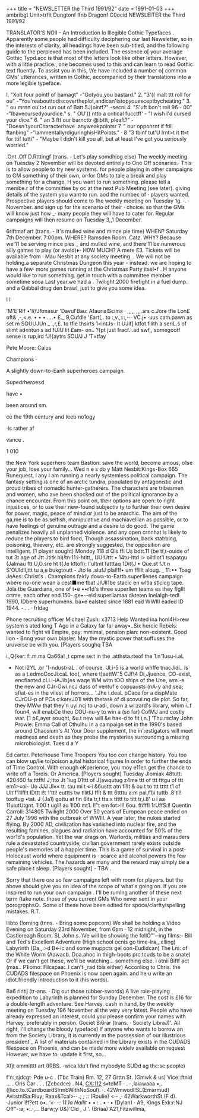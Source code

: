 +++
title = "NEWSLETTER the Third 1991/92"
date = 1991-01-03
+++
ambribgt Unit>trfit Dungtonf lfnb Dragonf C0ocid
NEWSLEITER the Third 1991/92

TRANSLATOR'S NOlI - An Introduction lo Illegible Gothic Typefaces .
Apparently some people had difficulty deciphering our last Newsletter, so in the interests of clarity, all headings have been sub-titled, and the following guide to the perplexed has been included. The essence o[ your average Gothic Typd.acc is that most of the letters look like other letters. However, with a little practice., one becomes used to this and can learn to read Gothic text fluently. To assist you in this, \Ye have included a number o[ common GMs' utterances, written in Gothic, accompanied by their translations into a more legible typeface.

l. "Xolt four pointf of bamagt" -"Gotyou,you bastard."
2.	"3'(( malt  ttt  roll for  ou" -"You'reabouttodiscovertheplot,andican'tstopyouexceptbycheating."
3.	" ou mrnn ou't>t run out of Batt 5J)ointf?" -secni
4.	"S'uft bon't roll 96 - 00" -"Ibavecursedyourdice."
s. " OU'(( nttb a critical fucctff' - "I wish I'd cursed your dice."
6.	" an 3 ftt our barncttr @ibttt, pleaft?" -"Doesn'tyourCharacterhave .anyweakpointsr
7.	" our  opponrnt  if ftill ftanbing" -"IammentallyrdiguringhisHitPoiots."
· 8 "3 tbinf tut'U lrnt>t it tt«t for ttif tutti" - "Maybe I didn't kill you all, but at least I've got you seriously worried."
 
.Ont  .Off  D.Rtttingf
(trans. - Let's play somdhiog else)
The weekly meeting on Tuesday 2 November will be devoted entirely to One Off scenarios.· This is to allow people to try new systems. for people playing in other campaigns to GM something of their own, or·for GMs to tale a break and play something for a change. H you want to run something. please tell a membe.r of the committee by oc at the next Pub Meeting (see later). giving details of the system you want·to run. aod the numbec of
·	players wanted.	Prospective players should come to 1he weekly meeting on Tuesday 1g. ·. · November. and sign up for the scenario of their
·	choice. so that the GMs will know just how _· many people they will have to cater for. Regular campaigns	will then resume on
Tuesday 3,,1 December.
 
 6riftmaf  art
(trans. - It's mulled wine and mince pie time)
WHEN? Saturday 7th December. 7:00pm. WHERE? Ramsden Room. Catz.
WHY? Because we'11 be serving mince pies
_ and mulled wine, and there'11 be numerous silly games to play (or avoid)♦-
H0W MUCH? A mere £3. Tickets will be available from · Mau Nesbit at any society meeting.
. We will not be holding.a separate Christmas Dungeon this year - instead. we are hoping to have a few· more games running at the Christmas Party itsel•f . H anyone would like to run something. get.in touch with a committee member sometime sooa Last year.we had a . Twilight 2000 firefight in a fuel dump. and a Qabbal drug den brawl, just to give you some idea.
 

I
I
 







 
'M'E'R!f •'l{fJftmasur
'Davul'Bau: AfaurialScima	·	,,,,, ,,,.ars c.Jore tfie Lon£ oft&
,-,<.e.	•	•	•  ....• £._ 9,Cufdle '£art[,.	to :,v.,:::,-··  VC.j•
·uus cam.pawn as set m SOUUJUn	_ .,r,£.	to tfie	thsirts
1<intJs- It UJif[ ktfot fllith a seriL.s of slimt ad«ntun.s ad fUIU	lit
£am- on.. ?{pt just fracf.:.ad swf,, somegootf sense is rup,ird fJ!{aytrs SOU/J J
'T=tfay
 

Pete Moore: Caius
 
Champions
·	
 
A  slightly  down-to-Eanh  superheroes campaign.
 
Supedrheroesd
 
have •
 
been around  sm.
 
ce the 19th century and teeb no1ogy
 
·Is rather af
 
vance .
 
1 010
 
the New York superhero team Bastion: save the world, become amous, o1se
your job, lose your family... Wed n e s do y
Matt Nesbit:Kings-Box 665	Runequest, i any I am running a nearly systemless political campaign.
The fantasy setting is one of an arctic tundra, populated by antagonistic and proud tribes of nomadic hunter-gatherers.
The characters are tribesmen and women, who ave been shocked out of the political ignorance by a chance encounter. From this point on, their options are open: to right injustices, or to use their new-found subjectiv ty to further their own desire for power, magic, peace of mind or just to be anarchic. The aim of the ga,me is to be as selfish, manipulative and machiavellian as possible, or to have feelings of genuine outrage and a desire to do good.
The game penalizes heavily all unplanned violence. and any open crnnhat  is likely to reduce the players to bird food, Though assassination, back stabbing, poisoning, thievery, etc. are strongly suggested, the opposition are intelligent. [1 player sought)	Mondoy
118	d	Qls ffi Us
bdtt.11 (be tf,t-ouide of tut 3t	age of Jtt
Jtitk  hl)!tn:11:i-htitt,,	UU!Uttt
•	14tu-lttd i> oiltllot'l tsapatgu (Jalmau ftt U,O.sre ht t{Je kttofl):
l'ultmt fatttaq 1Dit(J • Que.st fJt n S'OUldll,ttt tu a,e bukgtoutt - Jto
le .slufJ plal!ff• um fflllt aloug.	_	11:••
Toag JeAes: Christ's .	Champions
fairly dowa-to-Eartb super1lenes campaign wbere no-one wean a cest■me tbat JIUll1be staclc en wltla stlclcg tape. Jola tbe Guardians, one of t•e ••r1d's three superllen teams es they flgllt crtme, each other end 150- ge•--eld superllamaa dkteten Inelalgh-tedl 1990, IDbere superhumens. ba•e ealsted since 1881 ead WWIII eaded ID 1944. -	.	.	· frldag

Phone recruiting officer Michael Zush: x3713
Help Wanted
ina honl4H>rew system s ated	long T	Ago in a Galaxy far far away•..Six heroic
Rebels: wanted to fight  vii Empire, pay: mmimal, pension plan: non-existent.  Good
lion  -	Bnng your own blasler. May the mystic power that suffuses the
uruverse be with you. [Players soughq	TBA
 
 




i.,Q{ker: f:.m.ma	Qa66a!
,t cpme se:t in the	.atthsta.rteof the 1.n'1usu-i.aL
-	Not i2YL	.or '1-ndustriaL .	of course.  'Jl,i-5 is a world whffe tnacJidl.. is		as a t.edmoCocJi.caL too(, where t)aettW"5 CJf\4 Di,Jjuence,		CO-exist, encflanted cLi.i-iAJib{es waqe WM  witn tOO ships of the Une, wm.-e the new and CJr-Owi.ncJ dass of ventuf'e copuausts (nA-y and sea; sfiat-es in the vilest of	horrors... '.Jhe i.deaL pCace
for a dispMate CJrOU-p of PCs c:kar«J01l with thetask of di.scovui.nq die plot. So far, they MWw that they'n uyi.ncj to u-adl, down a wi:zard's library, whim i..f foun4, will enabCe theu COU-nu-y to win a (so far) CofMJ and	costly war. [1 p£,ayer souqht, &u.t new will &e ha«-d to fit i,n.]		'Thu.rsc!ay
John Prowle: Emma	Call of Cthulhu
In a campaign set in the 1990's based around Chaosium's At Your Door supplement, the in':estigators will meet madness and death as they probe the mysteries surroundmg a missing microbiologist.	Tues d a Y

Ed carter. Peterhouse	Time Troopers
You too con change history. You too can blow up/lie to/poison a,ital historical figures In order to further the ends of Time Control. With enough eKperience, you moy e11en get the chance to write off a Tordis. Or America. [Ployers sought)	Tuesday
Jlomiak 48tutt: 420460	fa:tttfft! J;ltto
Jt 1iug 01ttt of J]awqutug
z4me ttt of ttt tttgu of ttt em1>«oi- Uo	JJJ
JI««	tt.
tau mi	t «·i &6usttt atn fl!lt & ou t	to ttt ttttt t1 of Ult'f11lfl!t lDttt l!t 1'ttl! euttts tw tllitfJ fflt & ttt 6ttttu a:m pal,f1)i tuttb .8'tll! tooftug •tat. J {Ja1) gottu at	fin 6ita	tr,t tta:x ttttt to titt tr,i.8' u i aa 11uiutUtgnt. 1!00 t ugll! au 1!00 mt1.
l!"t em fot>ll! 6ou.
ffifffl	1rUffS:l!
Quentin Carroll: 314805	Twilight 2000
Over 50 years of European peace ended on 27 July 1996 with the outbreak of WWIII. A year later, the nukes started flying. By 2000 AD, civilization has vanished into nuclear fire, and the resulting famines, plagues and radiation have accounted for 50% of the wor1d's population. Yet the war drags on. Warlords, militias and marauders rule a devastated countryside; civilian government rarely exists outside people's memories of a happier time. This is a game of survival in a post-Holocaust world where equipment is	·
scarce and alcohol powers the few remaining vehicles. The hazards are
many and the reward may simply be a safe place t  sleep. [Players sought] -
TBA	.

Sorry that there ore so few campaigns left with room for players. but the above should give you on idea of the scope of what's going on. If you ore inspired to run your own campaign . I'll be rumlng another of these next term (take note. those of you current GMs Who never sent in your porogrophsO.. Some of these hove been edited for spoce/clarfty/spelling mistakes.	R.T.








 

 

 



 







llibto (!orning
(tnns. - Bring some popcorn)
We shall be holding a Video Evening on Saturday 23rd November, from 6pm · 12 midnight, in the Castlereagh Room, SL John.s.
\Ve will be showing the follO\"'-·ing films:-
Bill and Ted's Excellent Adventure
(High school ocnis go time-lra,,.clling)
Labyrinth
(Da,,.>d B<-ic and some muppcts gel oon-Eudidcan)
The Lm: of the White Worm
(Aawacb. Doa.ahoc in thigh-boots prc:tcuds to be a snate)
Or if we can't get these, we'll be watching... something else.
i otnii Biftf act
(mas.. P1iomo: Filcspaa:. I can't _rad tbis either)
Acconliog to Chris. the CUDADS filespace on Phoenix is now open again. and he·u write an idiot.friendly introduction to it (his words).
 
Ba6 rintij
(tr-ans. · Dig out those rubber-swords)
A live role-playing expedition to Labyrinth is planned for Sunday December. The cost is £16 for a double-length adventure. See Harvey. cash in hand, by the weekly meeting on Tuesday 196 November al the very very latest. People who have already expressed an interest, could you please confirm your names with Harvey, preferably in person.
Gociet Bi6rar
(trans. · Society LibraJ)'.
All right, I'll change the bloody typeface)
If anyone who wants to borrow an
from the Society Library, it is currently m the possession of our illustrious president   _
A list of materials contained in the Library exists in the CUDADS filespace on Phoenix, and can be made more widelv available on request However, we have to· update it first, so...

 



Xfjt  ommitttt art
(IRBS. -wica.ldu't find mybodyto SUDd ag	thc:sc people)

f'n:;sjdcgt·	Pde u-c		. (Tbc Train)	Rm. 12, 27 Grttn St. (Gmwk & us) Vice::ftnid ... . Oris Car . .	. (Zcbcdce)		.	N4,	<CX:112> s«tdMT ·   .   · ,laiawaaa •,.([lico.to.tCardboardSlrmbWithNoSoul). ·.  42Wmwodl!SL(Emarmud)
Avi:stnlSa:Rluy; Raax&Tcal>··	.; _;_ :: (Roulie) <·- ,· 42WarkworthSt.(F	d).<RI108>
·Junior I!f?ett o•.._'<· -: 11.1a Nallit_	•	• :	.	•  ·  •  (Dylan)   ·	A9, Kings
Exk:r:NJ Off"-:a; •:.·,... Barw;y U&}'Cld   ,   J '.  (Briaa)	A21,Fitzwillma,  <HRMIO>

